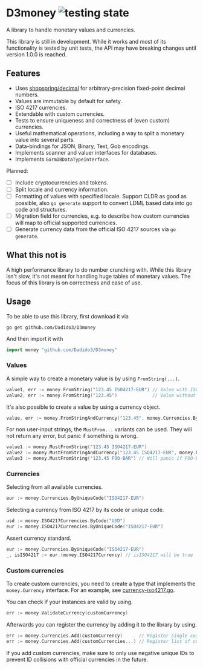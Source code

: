 # D3money ![testing state](https://github.com/Dadido3/D3money/actions/workflows/test.yml/badge.svg?branch=master)

A library to handle monetary values and currencies.

This library is still in development.
While it works and most of its functionality is tested by unit tests, the API may have breaking changes until version 1.0.0 is reached.

## Features

- Uses [shopspring/decimal](https://github.com/shopspring/decimal) for arbitrary-precision fixed-point decimal numbers.
- Values are immutable by default for safety.
- ISO 4217 currencies.
- Extendable with custom currencies.
- Tests to ensure uniqueness and correctness of (even custom) currencies.
- Useful mathematical operations, including a way to split a monetary value into several parts.
- Data-bindings for JSON, Binary, Text, Gob encodings.
- Implements scanner and valuer interfaces for databases.
- Implements `GormDBDataTypeInterface`.

Planned:

- [ ] Include cryptocurrencies and tokens.
- [ ] Split locale and currency information.
- [ ] Formatting of values with specified locale. Support CLDR as good as possible, also `go generate` support to convert LDML based data into go code and structures.
- [ ] Migration field for currencies, e.g. to describe how custom currencies will map to official supported currencies.
- [ ] Generate currency data from the official ISO 4217 sources via `go generate`.

## What this not is

A high performance library to do number crunching with.
While this library isn't slow, it's not meant for handling huge tables of monetary values.
The focus of this library is on correctness and ease of use.

## Usage

To be able to use this library, first download it via

```shell
go get github.com/Dadido3/D3money
```

And then import it with

```go
import money "github.com/Dadido3/D3money"
```

### Values

A simple way to create a monetary value is by using `FromString(...)`.

```go
value1, err := money.FromString("123.45 ISO4217-EUR") // Value with ISO4217 EUR as currency.
value2, err := money.FromString("123.45")             // Value without currency or unit.
```

It's also possible to create a value by using a currency object.

```go
value, err := money.FromStringAndCurrency("123.45", money.Currencies.ByUniqueCode("ISO4217-EUR"))
```

For non user-input strings, the `MustFrom...` variants can be used.
They will not return any error, but panic if something is wrong.

```go
value1 := money.MustFromString("123.45 ISO4217-EUR")
value2 := money.MustFromStringAndCurrency("123.45 ISO4217-EUR", money.Currencies.ByUniqueCode("ISO4217-EUR"))
value3 := money.MustFromString("123.45 FOO-BAR") // Will panic if FOO-BAR is not a registered currency.
```

### Currencies

Selecting from all available currencies.

```go
eur := money.Currencies.ByUniqueCode("ISO4217-EUR")
```

Selecting a currency from ISO 4217 by its code or unique code.

```go
usd := money.ISO4217Currencies.ByCode("USD")
eur := money.ISO4217Currencies.ByUniqueCode("ISO4217-EUR")
```

Assert currency standard.

```go
eur := money.Currencies.ByUniqueCode("ISO4217-EUR")
_, isISO4217 := eur.(money.ISO4217Currency) // isISO4217 will be true
```

### Custom currencies

To create custom currencies, you need to create a type that implements the `money.Currency` interface.
For an example, see [currency-iso4217.go](currency-iso4217.go).

You can check if your instances are valid by using.

```go
err := money.ValidateCurrency(customCurrency)
```

Afterwards you can register the currency by adding it to the library by using.

```go
err := money.Currencies.Add(customCurrency)      // Register single custom currency.
err := money.Currencies.Add(customCurrencies...) // Register list of custom currencies.
```

If you add custom currencies, make sure to only use negative unique IDs to prevent ID collisions with official currencies in the future.
